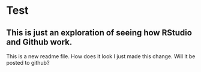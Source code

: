 # Test
## This is just an exploration of seeing how RStudio and Github work.
 This is a new readme file.  How does it look
I just made this change.  Will it be posted to github?